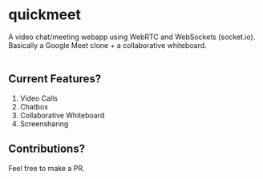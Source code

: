 # quickmeet
A video chat/meeting webapp using WebRTC and WebSockets (socket.io). Basically a Google Meet clone + a collaborative whiteboard.
<br><br>

## Current Features?

1. Video Calls
2. Chatbox
3. Collaborative Whiteboard
4. Screensharing


## Contributions?

Feel free to make a PR.
